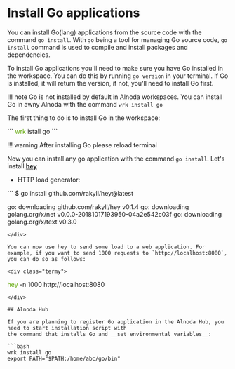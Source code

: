 # Install Go applications 

You can install Go(lang) applications from the source code with the command `go install`. With `go` being a tool for managing Go source code, 
`go install` command is used to compile and install packages and dependencies.

To install Go applications you'll need to make sure you have Go installed in the workspace. You can do this by running `go version` 
in your terminal. If Go is installed, it will return the version, if not, you'll need to install Go first. 

!!! note 
    Go is not installed by default in Alnoda workspaces. You can install Go in awny Alnoda with the command `wrk install go`

The first thing to do is to install Go in the workspace: 

<div class="termy">
```
<font color="#5EA702">wrk</font> istall go 
```
</div>

!!! warning 
    After installing Go please reload terminal

Now you can install any go application with the command `go install`. Let's install [__hey__](https://github.com/rakyll/hey) 
- HTTP load generator:

<div class="termy">
```
$ go install github.com/rakyll/hey@latest

go: downloading github.com/rakyll/hey v0.1.4
go: downloading golang.org/x/net v0.0.0-20181017193950-04a2e542c03f
go: downloading golang.org/x/text v0.3.0
```
</div>

You can now use hey to send some load to a web application. For example, if you want to send 1000 requests to `http://localhost:8080`, 
you can do so as follows:

<div class="termy">
```
<font color="#5EA702">hey</font> -n 1000 http://localhost:8080
```
</div>

## Alnoda Hub 

If you are planning to register Go application in the Alnoda Hub, you need to start installation script with 
the command that installs Go and __set environmental variables__: 

```bash
wrk install go
export PATH="$PATH:/home/abc/go/bin" 
```
